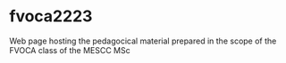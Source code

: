 # fvoca2223
Web page hosting the pedagocical material prepared in the scope of the FVOCA class of the MESCC MSc 
